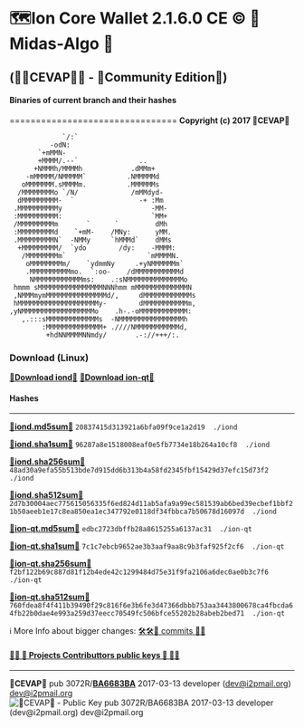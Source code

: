 # 🗺️Ion Core Wallet 2.1.6.0 CE ©️ 👒 Midas-Algo 👒
## (🐼🐼CEVAP🐼🐼 - 👯Community Edition👯)

#### Binaries of current branch and their hashes
================================
**Copyright (c) 2017 🐼CEVAP🐼**

                 `/:`                           
              -odN:                             
           `+mMMN-                              
           +MMMM/.--`               ..          
          +NMMMh/MMMMh            .dMMm+        
        -mMMMMM/NMMMMM`          .NMMMMMd       
       oMMMMMMM.sMMMMm.          .MMMMMMs       
      /MMMMMMMMo `/N/             /mMMdyd-      
      dMMMMMMMMM-  `                -+ :Mm      
     .MMMMMMMMMMy                      -MM-     
     :MMMMMMMMMM:                      `MM+     
     /MMMMMMMMMm       `      `         dMh     
     :MMMMMMMMMd    `+mM-    /MNy:      yMM.    
     .MMMMMMMMMN`  -NMMy     `hMMMd`    dMMs    
      +MMMMMMMMM/  `ydo        /dy:    -MMMM:   
       /MMMMMMMMm`                    `mMMMMN.  
        oMMMMMMMMm/    `ydmmNy     .+yNMMMMMMm` 
        .MMMMMMMMMMmo.  `:oo-    /dMMMMMMMMMMMd 
         NMMMMMMMMMMMMms:    .:sNMMMMMMMMMMMMMMo
     hmmm sMMMMMMMMMMMMMMMMNNNhmm mMMMMMMMMMMMMMN
     ,NMMMmymMMMMMMMMMMMMMMMd/,     dMMMMMMMMMMMMs
     hMMMMMMMMMMMMMMMMMMMMy-        dMMMMMMMMMMMm,
    ,yNMMMMMMMMMMMMMMMMMMo    .h-.-oMMMMMMMMMMMM: 
       ,.:::sMMMMMMMMMMMMMs  -NMMMMMMMMMMMMMMMMh  
            :MMMMMMMMMMMMMM+ .////NMMMMMMMMMMMd,  
             +hdNNMMMMNNmdy/       .-://+++/:.    

### Download (Linux)
[**🐼Download iond🐼**](https://raw.githubusercontent.com/cevap/ion/midas-algo/bin/iond.tar.xz)
[**🐼Download ion-qt🐼**](https://raw.githubusercontent.com/cevap/ion/midas-algo/bin/ion-qt.tar.xz)

#### Hashes
---------------------------
**[🐼iond.md5sum🐼](https://raw.githubusercontent.com/cevap/ion/midas-algo/bin/iond.md5sum)**
		`20837415d313921a6bfa09f9ce1a2d19  ./iond`

**[🐼iond.sha1sum🐼](https://raw.githubusercontent.com/cevap/ion/midas-algo/bin/iond.sha1sum)**
		`96287a8e1518008eaf0e5fb7734e18b264a10cf8  ./iond`

**[🐼iond.sha256sum🐼](https://raw.githubusercontent.com/cevap/ion/midas-algo/bin/iond.sha256sum)**
		`48ad30a9efa55b513bde7d915dd6b313b4a58fd2345fbf15429d37efc15d73f2  ./iond`

**[🐼iond.sha512sum🐼](https://raw.githubusercontent.com/cevap/ion/midas-algo/bin/iond.sha512sum)**
		`2d7b30004aec775615056335f6ed824d11ab5afa9a99ec581539ab6bed39ecbef1bbf21b50aeeb1e17c8ea850ea1ec347792e0118df34fbbca7b50678d16097d  ./iond`

**[🐼ion-qt.md5sum🐼](https://raw.githubusercontent.com/cevap/ion/midas-algo/bin/ion-qt.md5sum)**
		`edbc2723dbffb28a8615255a6137ac31  ./ion-qt`

**[🐼ion-qt.sha1sum🐼](https://raw.githubusercontent.com/cevap/ion/midas-algo/bin/ion-qt.sha1sum)**
		`7c1c7ebcb9652ae3b3aaf9aa8c9b3faf925f2cf6  ./ion-qt`

**[🐼ion-qt.sha256sum🐼](https://raw.githubusercontent.com/cevap/ion/midas-algo/bin/ion-qt.sha256sum)**
		`f2bf122b69c887d81f12b4ede42c1299484d75e31f9fa2106a6dec0ae0b3c7f6  ./ion-qt`

**[🐼ion-qt.sha512sum🐼](https://raw.githubusercontent.com/cevap/ion/midas-algo/bin/ion-qt.sha512sum)**
		`760fdea8f4f411b39490f29c816f6e3b6fe3d47366dbbb753aa3443800678ca4fbcda64fb22b0dae4e993a259d37eecc70549fc506bfce55202b28abeb2bed71  ./ion-qt`


ℹ️ More Info about bigger changes: [🛠️🛠️🐼 commits 💩🚽](https://github.com/cevap/ion/commits/midas-algo)


#### [👨‍💻 🔑 Projects Contributtors public keys 🔑 👩‍💻](https://github.com/cevap/ion/tree/master/contrib/publickeys)
-----------------------------
**🐼CEVAP🐼**
pub  3072R/**[BA6683BA](https://pgp.mit.edu/pks/lookup?op=get&search=0x49464B32BA6683BA)** 2017-03-13 developer (dev@i2pmail.org) <dev@i2pmail.org>
![🐼CEVAP🐼 - Public Key pub  3072R/BA6683BA 2017-03-13 developer (dev@i2pmail.org) <dev@i2pmail.org>](https://raw.githubusercontent.com/cevap/ion/master/contrib/publickeys/publickey-cevap.png)


